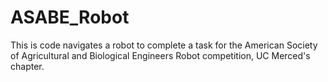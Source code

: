 # ASABE_Robot
This is code navigates a robot to complete a task for the American Society of Agricultural and Biological Engineers Robot competition, UC Merced's chapter.
